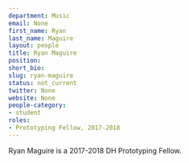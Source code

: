```yaml
---
department: Music
email: None
first_name: Ryan
last_name: Maguire
layout: people
title: Ryan Maguire
position:
short_bio:
slug: ryan-maguire
status: not_current
twitter: None
website: None
people-category:
- student
roles:
- Prototyping Fellow, 2017-2018
---
```

Ryan Maguire is a 2017-2018 DH Prototyping Fellow.
